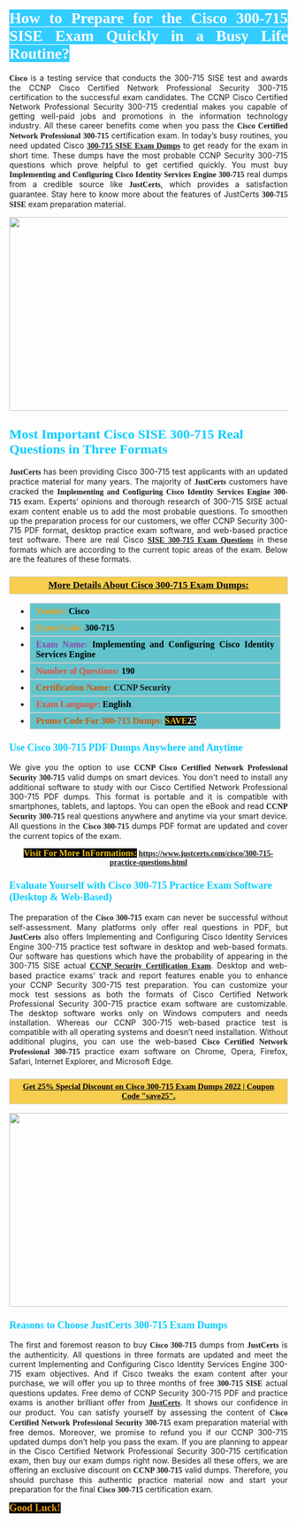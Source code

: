 <h1 style="text-align: justify;"><span style="color:#ffffff;"><span style="font-family:Georgia,serif;"><strong><span style="background-color:#33ccff;">How to Prepare for the Cisco 300-715 SISE Exam Quickly in a Busy Life Routine?</span></strong></span></span></h1>

<p style="text-align: justify;"><span style="font-family:Georgia,serif;"><strong>Cisco</strong></span> is a testing service that conducts the 300-715 SISE test and awards the CCNP Cisco Certified Network Professional Security 300-715 certification to the successful exam candidates. The CCNP Cisco Certified Network Professional Security 300-715 credential makes you capable of getting well-paid jobs and promotions in the information technology industry. All these career benefits come when you pass the <span style="font-family:Georgia,serif;"><strong>Cisco Certified Network Professional 300-715</strong></span> certification exam. In today&rsquo;s busy routines, you need updated Cisco <span style="font-family:Georgia,serif;"><strong><a href="https://www.justcerts.com/cisco/300-715-practice-questions.html">300-715 SISE Exam Dumps</a></strong></span> to get ready for the exam in short time. These dumps have the most probable CCNP Security 300-715 questions which prove helpful to get certified quickly. You must buy <span style="font-family:Georgia,serif;"><strong>Implementing and Configuring Cisco Identity Services Engine 300-715</strong></span> real dumps from a credible source like <strong><span style="font-size:14px;"><span style="font-family:Georgia,serif;">JustCerts</span></span></strong>, which provides a satisfaction guarantee. Stay here to know more about the features of JustCerts <span style="font-family:Georgia,serif;"><strong>300-715 SISE</strong></span> exam preparation material.</p>

<p style="text-align: center;"><a href="https://www.justcerts.com/cisco/300-715-practice-questions.html"><img alt="" src="https://i.imgur.com/jVK0eNK.jpg" style="width: 720px; height: 350px;" /></a></p>

<h2 style="margin-right:0in; margin-left:0in"><span style="color:#00ccff;"><span style="font-family:Georgia,serif;"><strong><span style="font-size:18pt">Most Important Cisco SISE 300-715 Real Questions in Three Formats</span></strong></span></span></h2>

<p style="text-align: justify;"><strong><span style="font-size:14px;"><span style="font-family:Georgia,serif;">JustCerts</span></span></strong> has been providing Cisco 300-715 test applicants with an updated practice material for many years. The majority of <span style="font-family:Georgia,serif;"><strong>JustCerts</strong></span> customers have cracked the <span style="font-family:Georgia,serif;"><strong>Implementing and Configuring Cisco Identity Services Engine 300-715</strong></span> exam. Experts&rsquo; opinions and thorough research of 300-715 SISE actual exam content enable us to add the most probable questions. To smoothen up the preparation process for our customers, we offer CCNP Security 300-715 PDF format, desktop practice exam software, and web-based practice test software. There are real Cisco <span style="font-family:Georgia,serif;"><strong><a href="https://www.justcerts.com/cisco/300-715-practice-questions.html">SISE 300-715&nbsp;Exam Questions</a></strong></span> in these formats which are according to the current topic areas of the exam. Below are the features of these formats.</p>

<h3 style="background: #f7ce50; border: 1px solid rgb(204, 204, 204); padding: 5px 10px; text-align: center;"><span style="font-family:Georgia,serif;"><u><u><span style="color:#000000;"><span style="font-size:11pt"><span style="line-height:normal"><b><span style="font-size:13.0pt"><span cambria="">More Details About Cisco&nbsp;300-715 Exam Dumps:</span></span></b></span></span></span></u></u></span></h3>

<ul>
	<li style="margin:0cm 10pt">
	<div style="background:#61c4cd; border: 1px solid rgb(204, 204, 204); padding: 5px 10px; text-align: justify;"><span style="font-family:Georgia,serif;"><span style="font-size:11pt"><span style="line-height:normal"><b><span style="font-size:12.0pt"><span new="" roman="" times=""><span style="color:#f39c12;">Vendor:</span> <span style="color:#000000;">Cisco</span></span></span></b></span></span></span></div>
	</li>
	<li style="margin:0cm 10pt">
	<div style="background: #61c4cd; border: 1px solid rgb(204, 204, 204); padding: 5px 10px; text-align: justify;"><span style="font-family:Georgia,serif;"><span style="font-size:11pt"><span style="line-height:normal"><b><span style="font-size:12.0pt"><span new="" roman="" times=""><span style="color:#f39c12;">Exam Code:</span> <span style="color:#000000;">300-715</span></span></span></b></span></span></span></div>
	</li>
	<li style="margin:0cm 10pt">
	<div style="background: #61c4cd; border: 1px solid rgb(204, 204, 204); padding: 5px 10px; text-align: justify;"><span style="font-family:Georgia,serif;"><span style="font-size:11pt"><span style="line-height:normal"><b><span style="font-size:12.0pt"><span new="" roman="" times=""><span style="color:#8e44ad;">Exam Name:</span> <span style="color:#000000;">Implementing and Configuring Cisco Identity Services Engine</span></span></span></b></span></span></span></div>
	</li>
	<li style="margin:0cm 10pt">
	<div style="background: #61c4cd; border: 1px solid rgb(204, 204, 204); padding: 5px 10px;"><span style="font-family:Georgia,serif;"><span style="font-size:11pt"><span style="line-height:normal"><b><span style="font-size:12.0pt"><span new="" roman="" times=""><span style="color:#e74c3c;">Number of Questions:</span><span style="color:#000000;"><span style="color:#f1c40f;"> </span>190</span></span></span></b></span></span></span></div>
	</li>
	<li style="margin:0cm 10pt">
	<div style="background: #61c4cd; border: 1px solid rgb(204, 204, 204); padding: 5px 10px; text-align: justify;"><span style="font-family:Georgia,serif;"><span style="font-size:11pt"><span style="line-height:normal"><b><span style="font-size:12.0pt"><span new="" roman="" times=""><span style="color:#d35400;">Certification Name:</span>&nbsp;CCNP Security</span></span></b></span></span></span></div>
	</li>
	<li style="margin:0cm 10pt">
	<div style="background: #61c4cd; border: 1px solid rgb(204, 204, 204); padding: 5px 10px; text-align: justify;"><span style="font-family:Georgia,serif;"><span style="font-size:11pt"><span style="line-height:normal"><b><span style="font-size:12.0pt"><span new="" roman="" times=""><span style="color:#e74c3c;">Exam Language:</span> <span style="color:#000000;">English</span></span></span></b></span></span></span></div>
	</li>
	<li style="margin:0cm 10pt">
	<div style="background: #61c4cd; border: 1px solid rgb(204, 204, 204); padding: 5px 10px;"><span style="font-family:Georgia,serif;"><span style="font-size:11pt"><span style="line-height:normal"><b><span style="font-size:12.0pt"><span new="" roman="" times=""><span style="color:#d35400;">Promo Code For 300-715 Dumps:</span><span style="color:#f1c40f;"> <span style="background-color:#000000;">SAVE</span></span><span style="color:#ffffff;"><span style="background-color:#000000;">25</span></span></span></span></b></span></span></span></div>
	</li>
</ul>

<h3 style="margin-right:0in; margin-left:0in"><span style="color:#00ccff;"><span style="font-family:Georgia,serif;"><strong><span style="font-size:13.5pt">Use Cisco 300-715 PDF Dumps Anywhere and Anytime</span></strong></span></span></h3>

<p style="text-align: justify;">We give you the option to use <span style="font-family:Georgia,serif;"><strong>CCNP Cisco Certified Network Professional Security 300-715</strong></span> valid dumps on smart devices. You don&#39;t need to install any additional software to study with our Cisco Certified Network Professional 300-715 PDF dumps. This format is portable and it is compatible with smartphones, tablets, and laptops. You can open the eBook and read <span style="font-family:Georgia,serif;"><strong>CCNP Security 300-715</strong></span> real questions anywhere and anytime via your smart device. All questions in the <span style="font-family:Georgia,serif;"><strong>Cisco 300-715</strong></span> dumps PDF format are updated and cover the current topics of the exam.</p>

<p style="text-align: center;"><span style="font-family:Georgia,serif;"><strong><span style="font-size:16px;"><span style="color:#f1c40f;"><span style="background-color:#000000;">Visit For More InFormations:</span></span></span>&nbsp;<a href="https://www.justcerts.com/cisco/300-715-practice-questions.html">https://www.justcerts.com/cisco/300-715-practice-questions.html</a></strong></span></p>

<h3 style="margin-right:0in; margin-left:0in"><span style="color:#00ccff;"><span style="font-family:Georgia,serif;"><strong><span style="font-size:13.5pt">Evaluate Yourself with&nbsp;Cisco 300-715 Practice Exam Software (Desktop &amp; Web-Based)</span></strong></span></span></h3>

<p style="text-align: justify;">The preparation of the <strong><span style="font-family:Georgia,serif;">Cisco 300-715</span></strong> exam can never be successful without self-assessment. Many platforms only offer real questions in PDF, but <span style="font-size:14px;"><span style="font-family:Georgia,serif;"><strong>JustCerts</strong></span></span> also offers Implementing and Configuring Cisco Identity Services Engine 300-715 practice test software in desktop and web-based formats. Our software has questions which have the probability of appearing in the 300-715 SISE actual <a href="https://www.justcerts.com/cisco/ccnp-certification-exams.html"><span style="font-family:Georgia,serif;"><strong>CCNP Security Certification Exam</strong></span></a>. Desktop and web-based practice exams&rsquo; track and report features enable you to enhance your CCNP Security 300-715 test preparation. You can customize your mock test sessions as both the formats of Cisco Certified Network Professional Security 300-715 practice exam software are customizable. The desktop software works only on Windows computers and needs installation. Whereas our CCNP 300-715 web-based practice test is compatible with all operating systems and doesn&rsquo;t need installation. Without additional plugins, you can use the web-based <span style="font-family:Georgia,serif;"><strong>Cisco Certified Network Professional 300-715</strong></span> practice exam software on Chrome, Opera, Firefox, Safari, Internet Explorer, and Microsoft Edge.</p>

<h3 style="background: rgb(247, 206, 80); border: 1px solid rgb(204, 204, 204); padding: 5px 10px; text-align: center;"><span style="font-family:Georgia,serif;"><u><span style="color:#000000;"><span style="font-size:11pt;"><span style="line-height:normal;"><b><span cambria="">Get 25% Special Discount on Cisco 300-715 Exam Dumps 2022 | Coupon Code &quot;save25&quot;.</span></b></span></span></span></u></span></h3>

<p style="text-align: center;"><a href="https://www.justcerts.com/cisco/300-715-practice-questions.html"><img alt="" src="https://i.imgur.com/ILNYM6U.jpg" style="width: 720px; height: 350px;" /></a></p>

<h3 style="margin-right:0in; margin-left:0in"><span style="color:#00ccff;"><span style="font-family:Georgia,serif;"><strong><span style="font-size:13.5pt">Reasons to Choose JustCerts 300-715 Exam Dumps</span></strong></span></span></h3>

<p style="text-align: justify;">The first and foremost reason to buy <span style="font-family:Georgia,serif;"><strong>Cisco 300-715</strong></span> dumps from <span style="font-size:14px;"><span style="font-family:Georgia,serif;"><strong>JustCerts</strong></span></span> is the authenticity. All questions in three formats are updated and meet the current Implementing and Configuring Cisco Identity Services Engine 300-715 exam objectives. And if Cisco tweaks the exam content after your purchase, we will offer you up to three months of free <span style="font-family:Georgia,serif;"><strong>300-715 SISE</strong></span> actual questions updates. Free demo of CCNP Security 300-715 PDF and practice exams is another brilliant offer from <a href="https://www.justcerts.com/"><span style="font-size:14px;"><span style="font-family:Georgia,serif;"><strong>JustCerts</strong></span></span></a>. It shows our confidence in our product. You can satisfy yourself by assessing the content of <span style="font-family:Georgia,serif;"><strong>Cisco Certified Network Professional Security 300-715</strong></span> exam preparation material with free demos. Moreover, we promise to refund you if our CCNP 300-715 updated dumps don&rsquo;t help you pass the exam. If you are planning to appear in the Cisco Certified Network Professional Security 300-715 certification exam, then buy our exam dumps right now. Besides all these offers, we are offering an exclusive discount on <span style="font-family:Georgia,serif;"><strong>CCNP 300-715</strong></span> valid dumps. Therefore, you should purchase this authentic practice material now and start your preparation for the final <span style="font-family:Georgia,serif;"><strong>Cisco 300-715</strong></span> certification exam.</p>

<p style="text-align: justify;"><span style="font-size:18px;"><span style="color:#f39c12;"><span style="font-family:Georgia,serif;"><strong><span style="background-color:#000000;">Good Luck!</span></strong></span></span></span></p>
